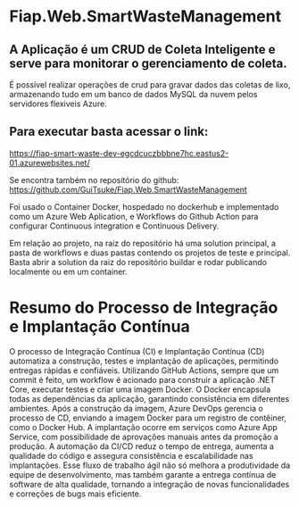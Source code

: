 # Fiap.Web.SmartWasteManagement
## A Aplicação é um CRUD de Coleta Inteligente e serve para monitorar o gerenciamento de coleta.
É possível realizar operações de crud para gravar dados das coletas de lixo, armazenando tudo em um banco de dados MySQL da nuvem pelos servidores flexiveis Azure.

## Para executar basta acessar o link:
https://fiap-smart-waste-dev-egcdcuczbbbne7hc.eastus2-01.azurewebsites.net/

Se encontra também no repositório do github:
https://github.com/GuiTsuke/Fiap.Web.SmartWasteManagement

Foi usado o Container Docker, hospedado no dockerhub e implementado como um Azure Web Aplication, e Workflows do Github Action para configurar Continuous integration e Continuous Delivery.

Em relação ao projeto, na raiz do repositório há uma solution principal, a pasta de workflows e duas pastas contendo os projetos de teste e principal. Basta abrir a solution da raiz do repositório buildar e rodar publicando localmente ou em um container.

# Resumo do Processo de Integração e Implantação Contínua
O processo de Integração Contínua (CI) e Implantação Contínua (CD) automatiza a construção, testes e implantação de aplicações, permitindo entregas rápidas e confiáveis. Utilizando GitHub Actions, sempre que um commit é feito, um workflow é acionado para construir a aplicação .NET Core, executar testes e criar uma imagem Docker. O Docker encapsula todas as dependências da aplicação, garantindo consistência em diferentes ambientes.
Após a construção da imagem, Azure DevOps gerencia o processo de CD, enviando a imagem Docker para um registro de contêiner, como o Docker Hub. A implantação ocorre em serviços como Azure App Service, com possibilidade de aprovações manuais antes da promoção a produção. A automação da CI/CD reduz o tempo de entrega, aumenta a qualidade do código e assegura consistência e escalabilidade nas implantações.
Esse fluxo de trabalho ágil não só melhora a produtividade da equipe de desenvolvimento, mas também garante a entrega contínua de software de alta qualidade, tornando a integração de novas funcionalidades e correções de bugs mais eficiente.
